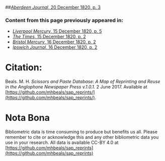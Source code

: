 ##[*Aberdeen Journal*, 20 December 1820, p. 3](https://mhbeals.github.io/sap_html/Aberdeen-Journal/Aberdeen-Journal-20-December-1820-p-3)

### Content from this page previously appeared in:
+ [*Liverpool Mercury*, 15 December 1820, p. 5](https://mhbeals.github.io/sap_html/Liverpool-Mercury/Liverpool-Mercury-15-December-1820-p-5)
+ [*The Times*, 15 December 1820, p. 2](https://mhbeals.github.io/sap_html/The-Times/The-Times-15-December-1820-p-2)
+ [*Bristol Mercury*, 16 December 1820, p. 2](https://mhbeals.github.io/sap_html/Bristol-Mercury/Bristol-Mercury-16-December-1820-p-2)
+ [*Ipswich Journal*, 16 December 1820, p. 2](https://mhbeals.github.io/sap_html/Ipswich-Journal/Ipswich-Journal-16-December-1820-p-2)
                    
# Citation: 

Beals. M. H. *Scissors and Paste Database: A Map of Reprinting and Reuse in the Anglophone Newspaper Press v.1.0.1.* 2 June 2017. Available at [https://github.com/mhbeals/sap_reprints/](https://github.com/mhbeals/sap_reprints/). 
                    
# Nota Bona

Bibliometric data is time consuming to produce but benefits us all. Please remember to cite or acknowledge this and any other bibliometric data you use in your research. All data is available CC-BY 4.0 at [https://github.com/mhbeals/sap_reprints](https://github.com/mhbeals/sap_reprints)